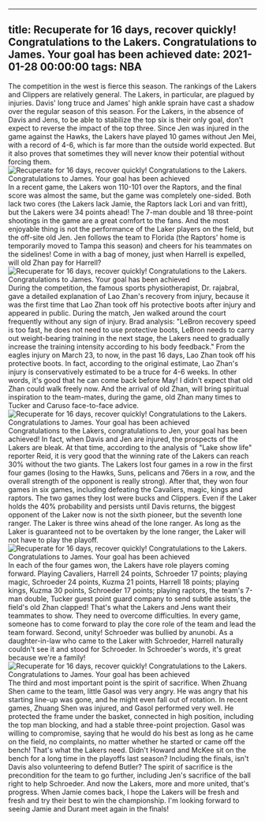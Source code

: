 
---
title: Recuperate for 16 days, recover quickly! Congratulations to the Lakers. Congratulations to James. Your goal has been achieved
date: 2021-01-28 00:00:00
tags:  NBA
---
The competition in the west is fierce this season. The rankings of the Lakers and Clippers are relatively general. The Lakers, in particular, are plagued by injuries. Davis' long truce and James' high ankle sprain have cast a shadow over the regular season of this season. For the Lakers, in the absence of Davis and Jens, to be able to stabilize the top six is their only goal, don't expect to reverse the impact of the top three. Since Jen was injured in the game against the Hawks, the Lakers have played 10 games without Jen Mei, with a record of 4-6, which is far more than the outside world expected. But it also proves that sometimes they will never know their potential without forcing them.
![Recuperate for 16 days, recover quickly! Congratulations to the Lakers. Congratulations to James. Your goal has been achieved](ed5467f6-4645-4e43-a0a6-254cab14e5ce.gif)
In a recent game, the Lakers won 110-101 over the Raptors, and the final score was almost the same, but the game was completely one-sided. Both lack two cores (the Lakers lack Jamie, the Raptors lack Lori and van fritt), but the Lakers were 34 points ahead! The 7-man double and 18 three-point shootings in the game are a great comfort to the fans. And the most enjoyable thing is not the performance of the Laker players on the field, but the off-site old Jen. Jen follows the team to Florida (the Raptors' home is temporarily moved to Tampa this season) and cheers for his teammates on the sidelines! Come in with a bag of money, just when Harrell is expelled, will old Zhan pay for Harrell?
![Recuperate for 16 days, recover quickly! Congratulations to the Lakers. Congratulations to James. Your goal has been achieved](97baf1a2-ba7f-4dd1-8874-875ac7660689.gif)
During the competition, the famous sports physiotherapist, Dr. rajabral, gave a detailed explanation of Lao Zhan's recovery from injury, because it was the first time that Lao Zhan took off his protective boots after injury and appeared in public. During the match, Jen walked around the court frequently without any sign of injury. Brad analysis: "LeBron recovery speed is too fast, he does not need to use protective boots, LeBron needs to carry out weight-bearing training in the next stage, the Lakers need to gradually increase the training intensity according to his body feedback." From the eagles injury on March 23, to now, in the past 16 days, Lao Zhan took off his protective boots. In fact, according to the original estimate, Lao Zhan's injury is conservatively estimated to be a truce for 4-6 weeks. In other words, it's good that he can come back before May! I didn't expect that old Zhan could walk freely now. And the arrival of old Zhan, will bring spiritual inspiration to the team-mates, during the game, old Zhan many times to Tucker and Caruso face-to-face advice.
![Recuperate for 16 days, recover quickly! Congratulations to the Lakers. Congratulations to James. Your goal has been achieved](37378051-9f52-426c-a801-e55b0b1bf2cd.gif)
Congratulations to the Lakers, congratulations to Jen, your goal has been achieved! In fact, when Davis and Jen are injured, the prospects of the Lakers are bleak. At that time, according to the analysis of "Lake show life" reporter Reid, it is very good that the winning rate of the Lakers can reach 30% without the two giants. The Lakers lost four games in a row in the first four games (losing to the Hawks, Suns, pelicans and 76ers in a row, and the overall strength of the opponent is really strong). After that, they won four games in six games, including defeating the Cavaliers, magic, kings and raptors. The two games they lost were bucks and Clippers. Even if the Laker holds the 40% probability and persists until Davis returns, the biggest opponent of the Laker now is not the sixth pioneer, but the seventh lone ranger. The Laker is three wins ahead of the lone ranger. As long as the Laker is guaranteed not to be overtaken by the lone ranger, the Laker will not have to play the playoff.
![Recuperate for 16 days, recover quickly! Congratulations to the Lakers. Congratulations to James. Your goal has been achieved](1269fbc6-be9d-4382-bbd7-ff1bc6b51183.gif)
In each of the four games won, the Lakers have role players coming forward. Playing Cavaliers, Harrell 24 points, Schroeder 17 points; playing magic, Schroeder 24 points, Kuzma 21 points, Harrell 18 points; playing kings, Kuzma 30 points, Schroeder 17 points; playing raptors, the team's 7-man double, Tucker guest point guard company to send subtle assists, the field's old Zhan clapped! That's what the Lakers and Jens want their teammates to show. They need to overcome difficulties. In every game, someone has to come forward to play the core role of the team and lead the team forward. Second, unity! Schroeder was bullied by anunobi. As a daughter-in-law who came to the Laker with Schroeder, Harrell naturally couldn't see it and stood for Schroeder. In Schroeder's words, it's great because we're a family!
![Recuperate for 16 days, recover quickly! Congratulations to the Lakers. Congratulations to James. Your goal has been achieved](25424119-554d-43f7-9979-1466f8aa5190.gif)
The third and most important point is the spirit of sacrifice. When Zhuang Shen came to the team, little Gasol was very angry. He was angry that his starting line-up was gone, and he might even fall out of rotation. In recent games, Zhuang Shen was injured, and Gasol performed very well. He protected the frame under the basket, connected in high position, including the top man blocking, and had a stable three-point projection. Gasol was willing to compromise, saying that he would do his best as long as he came on the field, no complaints, no matter whether he started or came off the bench! That's what the Lakers need. Didn't Howard and McKee sit on the bench for a long time in the playoffs last season? Including the finals, isn't Davis also volunteering to defend Butler? The spirit of sacrifice is the precondition for the team to go further, including Jen's sacrifice of the ball right to help Schroeder. And now the Lakers, more and more united, that's progress. When Jamie comes back, I hope the Lakers will be fresh and fresh and try their best to win the championship. I'm looking forward to seeing Jamie and Durant meet again in the finals!